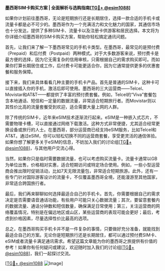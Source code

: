 **墨西哥SIM卡购买方案 | 全面解析与选购指南[[TG💪+ @esim1088](https://t.me/s/esim1088)]**

如果你计划前往墨西哥，无论是短期旅行还是长期居住，选择一款合适的手机卡或流量卡都是必不可少的。墨西哥作为一个充满活力和文化魅力的国家，其通信市场也十分发达，提供了多种SIM卡、流量卡以及注册卡供游客和居民选择。本文将为你详细介绍墨西哥的SIM卡购买方案，帮助你轻松搞定通讯问题。

首先，让我们来了解一下墨西哥常见的手机卡类型。在墨西哥，最常见的是预付费（Prepaid）和后付费（Postpaid）两种模式。对于大多数游客来说，预付费卡是最方便的选择，因为它无需复杂的信用审核，只需根据自己的需求购买即可。而如果你打算长期居住或工作，后付费卡可能更适合你，因为它通常提供更多的优惠套餐和服务保障。

接下来，我们来具体看看几种主要的手机卡产品。首先是普通的SIM卡，这种卡可以直接插入你的手机，激活后即可使用。墨西哥的三大运营商——Telcel、Movistar和AT&T——都提供了丰富的预付费套餐。例如，Telcel的“Viva”套餐包含本地通话、短信和一定量的数据流量，非常适合短期旅行者。而Movistar则以其性价比高的流量套餐受到欢迎，适合需要大量上网的人群。

除了传统的SIM卡，近年来eSIM技术逐渐流行起来。eSIM是一种嵌入式芯片，不需要物理卡槽，可以直接通过网络下载激活。这种方式非常便捷，尤其适合经常更换设备或旅行的人士。在墨西哥，部分运营商已经支持eSIM服务，比如Telcel和AT&T。通过eSIM，你可以轻松切换不同的运营商套餐，享受更灵活的通信体验。如果你想了解更多关于eSIM的信息，不妨加入我们的讨论组[[TG💪+ @esim1088](https://t.me/s/esim1088)]，与其他用户交流心得。

当然，如果你只是临时需要数据流量，也可以考虑购买流量卡。流量卡通常以GB为单位出售，价格相对实惠，适合短期访问或特定场合使用。例如，一些小型运营商会推出限时促销活动，比如7天无限流量包，非常适合短期旅游。此外，还有一些专门针对国际游客设计的流量卡，不仅覆盖墨西哥全境，还能漫游至其他国家，非常适合跨国旅行者。

最后，我们再来聊聊如何选择最适合自己的手机卡。首先，你需要根据自己的需求决定是否需要语音通话功能，有些用户可能只关心数据流量；其次，要留意套餐内的数据流量、通话分钟数和短信数量，确保满足日常使用；第三，关注运营商的网络覆盖情况，特别是在偏远地区或山区，某些运营商的表现可能会更好；最后，考虑到价格因素，尽量选择性价比最高的选项。

总之，在墨西哥购买手机卡并不是一件复杂的事情，只要做好充分准备，就能找到最适合自己的方案。无论你是短期旅行还是长期居住，都可以通过预付费SIM卡、eSIM或者流量卡满足通讯需求。希望这篇文章能为你的墨西哥之旅提供有价值的参考！如果你有任何疑问或建议，欢迎随时加入我们的讨论组[[TG💪+ @esim1088](https://t.me/s/esim1088)]，我们一起探讨交流。

[[TG💪+ @esim1088](https://t.me/s/esim1088) ![Image](https://i.postimg.cc/4NQfJmqS/Snipaste-2025-05-13-00-14-12.png)]